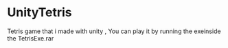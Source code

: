 # UnityTetris
Tetris game that i made with unity ,
You can play it by running the exeinside the TetrisExe.rar

